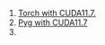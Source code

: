 1. [Torch with CUDA11.7.](https://pytorch.org)
2. [Pyg with CUDA11.7](https://pytorch-geometric.readthedocs.io/en/latest/notes/installation.html)
3. 